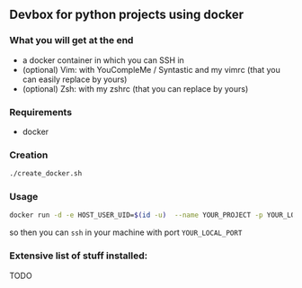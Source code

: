 ## Devbox for python projects using docker

### What you will get at the end

   * a docker container in which you can SSH in
   * (optional) Vim: with YouCompleMe / Syntastic  and my vimrc (that you can easily replace by yours)
   * (optional) Zsh: with my zshrc (that you can replace by yours)

### Requirements

   * docker

### Creation

```bash
./create_docker.sh
```

### Usage

```bash
docker run -d -e HOST_USER_UID=$(id -u)  --name YOUR_PROJECT -p YOUR_LOCAL_PORT:22 python_vim_docker
```

so then you can `ssh` in your machine with port `YOUR_LOCAL_PORT`

### Extensive list of stuff installed:

TODO
